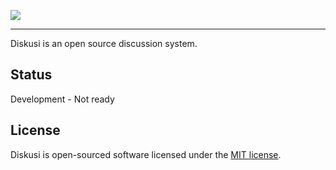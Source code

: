 <p align="left"><img src="https://i.imgur.com/In79Sfu.png"></p>

---

Diskusi is an open source discussion system.

## Status

Development - Not ready

## License

Diskusi is open-sourced software licensed under the [MIT license](https://opensource.org/licenses/MIT).
